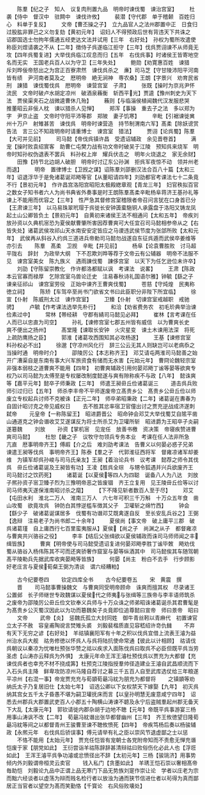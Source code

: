 <!-- { "loadSidebar": true } -->
　　陈羣【纪之子　知人　议复肉刑置九品　明帝时谏伐蜀　谏治宫室】
　　杜袭【侍中　督汉中　驻闗中　谏伐许攸】
　　裴潜【守代郡　单于稽颡　百姓归心　料单于复反】
　　文帝【曹丕操之子】　立九品官人之法州郡置中正　日食归过股肱非罪己之义勿复劾【黄初元年】　诏妇人不得预政后世有背违天下共诛之　诏郡国选士勿拘年儒通五经吏达文法并试用【三年　右好处】　孙权为蜀所攻遣使称臣刘煜请袭之不从【二年】徴侍子呉遂临江拒守【三年】伐呉贾诩谏不从师竟无攻【四年呉蜀复进】大举伐呉临江叹息而归【五年　右伐呉事】时诸侯王皆寄地空名而无实　王国老兵百人以为守卫【三年失处】
　　鲍勋【劝寛惠百姓　谏猎　斥刘晔佞帝怒出之为宫正百寮肃然　谏伐呉杀之　亷】司马芝【守甘陵沛阳平河南皆有绩　尹河南者莫及之　厯明帝　絶无涧神　専农桑】王朗【字景兴　劝育民省刑　諌猎　谏伐蜀伐呉　厯明帝　谏营宫室　子肃】
　　张既【操时为京兆尹怀流民　文帝时破卢水胡定凉州　破酒泉蘓衡　斩西平光】贾逵【豫州刺史为天下法　贾侯渠夹石之战微逵曹休几殆】
　　蘓则【与临淄侯植闻魏代汉发服悲哭　推董昭云非佞人枕　谏以猎杀人见惮】
　　郑浑【事操　重去子之法　多以郑为字　尹京止盗　文帝时守阳平沛等郡　郑陂　妻子饥寒】
　　辛毗【引裾谏徙兾州十万户　射雉甚苦　谏伐呉　明帝时谏营造　持节制渭南六军】髙柔【除妖谤赏告法　言三公不知政明帝时请重博士　谏宫室　猎法】
　　贾诩【论呉蜀】陈羣【大可并见前】
　　司马懿【帝伐呉镇许昌　受遗诏辅政　余见晋卷首】
　　满宠【操时败袁绍賔客　助曹仁屯樊力战有功文帝时破吴于江陵　预知呉来烧军　明帝时知孙权伪退表不罢兵　料孙权上岸　耀兵伏击之　明年火烧退之　家无余财】
　　田豫【持节北边胡人破胆　明帝时讨辽东公孙渊　拒呉军夜惊不动　领并州老而退】
　　明帝　置律博士【卫觊之谋】诏陈羣刘邵删汉法合百八十篇【太和三年】诏退浮华于是免诸葛诞邓飏等官【从董昭请四年】刘劭都官考课法七十二条竟不行【景初元年】　作许昌宫洛阳宫昭阳太极殿緫章观【青龙三年】　妇官秩拟百官之数女子知书者六人为尚书典省外奏事是时王朗陈羣髙柔辛毗杨阜蒋济王基孙礼等谏上不能用而优容之【三年】　性严急其督修宫室稽限者帝召问言犹在口身首已分【王肃谏三年】　以马易珠翠玳瑁于呉徙长安钟簴槖駞铜人承露盘于洛阳又铸龙凤起土山公卿皆负土【景初元年】　自黄初来诸侯王法不相通问【太和五年】　帝疾刘放孙资以久典机宻恐为夏侯献曹肇所害因荐曹爽可大任宜召司马懿相参帝从之【右皆失处】诸葛武侯攻祁山天水南安安定皆应之马谡违武侯节度为张郃所败【太和元年】　武侯再从斜谷入约呉三道进兵帝勅司马懿勿战遂自东征呉遁而武侯卒姜维等亦引去
　　陈羣　髙柔　卫觊　辛毗【并见前】
　　杨阜【论袁曹胜败　讨马超平陇右　辞封　为政举大纲　下不忍欺刘晔等荐于文帝云有公辅器　明帝不法服不见　谏宫室美女　陈九族义　遇雨諌伐蜀　諌侈宫室　以天下为任乞逊位未许卒】
　　刘劭【守陈留崇教化　作许都洛都赋以讽　考课法　说畧】
　　王肃【陈政本云官寡而禄厚　乞除宫室乌兽论迁史　注易春秋诗礼国语尔雅】钟毓【繇之子　谏亲征祁山　谏宫室劳役　正始中谏齐王曹爽伐蜀】
　　苍慈【守炖煌　民夷称徳立祠】
　　陈矫【车驾卒至尚书门欲省文书曰此臣职分非陛下所宜临】
　　徐宣【仆射　陈威刑太过　谏作宫室】
　　卫臻【仆射　切谏宫室戒越职　戒驰骋】
　　卢毓【作考课法选举先朴行】
　　和洽【劝省费务农　初毛玠典举治谏俭素过中】
　　常林【帯经耕　守郡有綪司马懿见必拜】
　　崔林【言考课在任人而已以忠直为司空】
　　孙礼【谏修宫室七郡五州皆有威信　以为曹爽长史　爽不便出之扬州】
　　髙堂隆【谏取长安钟　火灾星变　谏土木谏用法深　将死上疏防鹰扬之臣】
　　郭淮【诸葛攻西围知其必攻杨遂】
　　王基【谏修宫室　料孙权必不出】
　　徐邈【守凉州风化行　辞三公云无其人则缺岂可以老病忝之　当操时通　明帝时介】
　　卲陵厉公【本志称齐王】　邓艾请屯两淮司马懿善之始开广漕渠自是东南有事大兴军旅资食有储而无水害【元始元年】　曹冏论魏轻宗室非强本弱枝之道曹爽不能用【四年】　初曹爽辅政引用何晏邓飏丁谧等晏等欲爽专权乃以司马懿为太傅至是专权屡改制度懿遂与爽有隙称疾不与政【八年】　懿诛爽等【嘉平元年】懿卒子师秉政【三年】　师遣王昶毌丘俭诸葛诞三
　　道击呉兵败师引过归已【五年】　师杀李丰帝不平师遂废帝立髙贵乡公　髙贵乡公毌丘俭以师废立专权起兵讨师不克被诛【正元二年】　师卒弟昭秉政【二年】诸葛诞在夀春为自固计昭讨克之帝见威权日
　　去不胜其忿率宿卫官僮出讨之贾充逆战成济遂刺弑帝
　　元皇帝【一称陈留王】　昭进爵晋公　昭命钟会邓艾大举伐蜀艾自隂平凿山通道克之钟会谮收艾艾遂谋反为将士所杀艾为卫瓘所斩　昭进爵为王昭卒子炎嗣遂簒魏
　　刘放
　　孙资【掌机宻　见宠任　放善书檄　资决策　帝寝疾赞进曹爽司马懿】
　　杜恕【畿之子　议牧守勿领兵专务本业　考课在任人法非所急　亢直　厯事明帝齐王】傅嘏【介之后　难刘劭考课法　告曹义以何晏必惑子兄弟　谏遣王昶等伐呉　事明帝齐王】陈泰【羣之子　代郭淮征西将军　督雍凉诸军却姜维　为镇军却呉孙峻与司马氏亲友】王昶【着治论兵书　议考课　懿荐之师令其伐呉　毌丘俭诸葛诞及王昶皆有功】王凌【胜呉全琮　与甥令狐遇并兴兵欲废齐王　司马懿讨之饮药死】
　　诸葛诞【以夏侯等四人为四聪　诞备八人为八达　刘放子熈孙资子宻卫臻子烈为三豫明帝恶之皆废锢　齐王立复用　见王陵毌丘俭等以讨司马师夷灭遂保淮南昭讨杀之麾】
　　【下不降见斩者数百人至于尽】
　　邓艾【屯田水利　淮北二万人　淮南三万人　六七年可积三千万斛　十万众五年食　凿山攻蜀　欲竟攻呉　钟防白其悖逆槛车徴其父子　卫瓘斩之绵竹西】
　　钟会【繇少子　破诸葛诞谋居多　伐蜀有功谮邓艾既禽遂自反　至长安乱兵谷之】王弼【逸辩　注易老子为尚书郎二十余年】
　　夏侯尚【事文帝　破上庸平三郡　破呉诸葛瑾　自上庸西行七百里蛮夷服从】夏侯【尚之子　尚渊之从子　都督雍凉　与曹爽共兴骆谷之役】
　　李丰【结后父张缉欲以夏侯辅政而诛司马师师闻之丰缉皆族】
　　曹爽【明帝使与司马懿受遗诏复进何晏邓飏李胜丁谧毕敇　飏劝伐蜀从骆谷入杨伟陈其不可而还爽骄奢作窟室与晏等纵酒其中　司马懿俟其车随驾朝髙平陵勒兵先据武库收爽晏飏等皆族】
　　何晏【尚主　粉白不去手　行步顾影　好老庄言与夏侯荀粲王弼为清谈　谓六经糟粕】












　　古今纪要卷四
　　钦定四库全书
　　古今纪要卷五
　　宋　黄震　撰
　　晋
　　司马懿事曹操魏文　与曹爽同受明帝顾命　诛爽而擅其权　尽录诸王公置邺　长子师继世专政魏谋以夏侯代之师夷与张缉等三族帝与李丰语师筑杀之废帝为邵陵厉公毌丘俭文钦奉义兵师与十万众诛之师弟昭诛诸葛诞杀其君曹髦是为髙贵乡公灭蜀汉因此以为功而簒魏矣子炎竟即位追尊懿曰宣帝　师曰景帝　昭曰
　　文帝
　　武帝【炎】　惩魏氏孤立大封同姓　御牛青丝靷以青麻代　初置谏官　立太子不赦　容皇甫陶谠言焚雉头裘　刘毅裴楷质直见容嵇绍许竒仇雠
　　不弃有天下无穷之谚【右好处】　羊祜镇襄阳军有十年之积以伐呉宜借上流表王濬为益州治水兵大舰　祜务修徳以怀呉人与呉将陆抗使命常通【彼此以计相顾】　祜请伐呉朝议以秦凉为忧唯杜预张华赞之祜以疾求入面陈伐呉曰取呉不必臣但既平呉当劳圣虑【山涛亦云释呉为外惧】　太康元年命王浑王濬杜预伐呉以贾充为大都督【充谏伐呉者也幸充不材不挠成筭】杜预克江陵指授羣帅径造建业王濬自武昌顺流而下入石头呉主降　鲜卑攻防凉州马隆自荐讨之募三千五百人自至武库选仗给三年粮遂平凉州【右混一事】帝宠贾充充与荀顗荀朂冯紞为朋充为都督将
　　之镇顗等劝纳氏太子乃复居旧仕【太始七年】　诏选公卿以下女权禁天下嫁娶【九年】　初灭呉纳其宫女五千太子昏愚不堪为嗣卫瓘抚床而言【以皇孙明慧无废意咸宁四年】　诏悉去州郡兵大郡置武吏百人小郡五十陶横山涛谏不聼及永宁后盗贼羣起州郡无备天下大乱【太康元年】　郭钦请徙内郡杂胡于边地不聴【元年】帝既平呉事游宴三杨用事山涛讽不改【二年】　荀朂冯紞谮出张华都督幽州【三年】　齐王攸徳望日隆荀朂冯紞等间之以都督青州王骏曹至谏不聴攸愤死【四年】　帝疾笃杨后奏以杨骏辅政【永熈元年　右伐呉后骄误事】傅元请举有礼之臣以崇风节退虚鄙之士以惩
　　不恪不能用【太始元年】　贾充任恺皆有宠朝士各党附帝知而不责愈无惮充谮恺废于家【朋党如此】　王衍尝诣羊祜陈辞辞甚清辩祜曰败俗伤化必此人也【浮诳如此】　王浑王濬平呉争功濬或忿愤径出不辞【太初元年】三杨【骏珧济】用事势倾内外刘毅谓帝桓灵云卖官
　　钱入私门【贪墨如此】　羊琇王恺石崇以奢相髙帝毎助恺　刘毅论九品中正谓上品无寒门下品无势族刘寔作崇让论　学者以庄老为宗而黜六经谈者以虚荡为辩而贱名检行者以放浊为通而狭节信进仕者以茍得为真而鄙居正当官者以望空为髙而笑勤恪【千寳论　右风俗败壊处】
